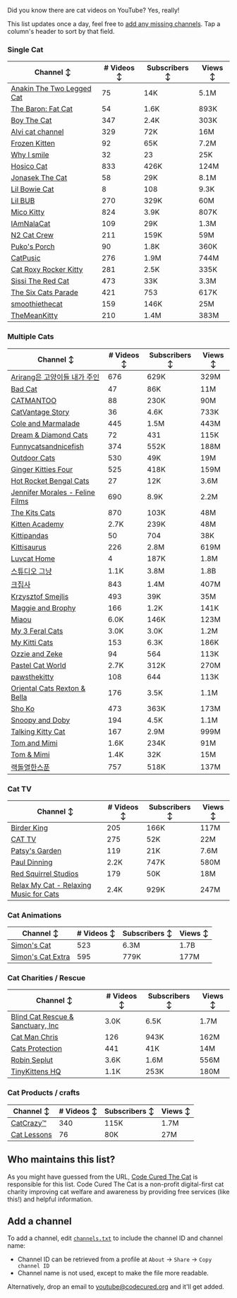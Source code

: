 Did you know there are cat videos on YouTube? Yes, really!

This list updates once a day, feel free to [add any missing channels](#add-a-channel). Tap a column's header to sort by that field.


### Single Cat

| Channel ↕ | # Videos ↕ | Subscribers ↕ | Views ↕ |
| --- | --- | --- | --- |
| [Anakin The Two Legged Cat](https://youtube.com/@anakintwolegs) | 75 | 14K | 5.1M |
| [The Baron: Fat Cat](https://youtube.com/@thebaronfatcat6603) | 54 | 1.6K | 893K |
| [Boy The Cat](https://youtube.com/@boythecat) | 347 | 2.4K | 303K |
| [Alvi cat channel](https://youtube.com/@alvicatchannel) | 329 | 72K | 16M |
| [Frozen Kitten](https://youtube.com/@frozenkitten) | 92 | 65K | 7.2M |
| [Why I smile](https://youtube.com/@whyismile) | 32 | 23 | 25K |
| [Hosico Cat](https://youtube.com/@hosico_cat) | 833 | 426K | 124M |
| [Jonasek The Cat](https://youtube.com/@jonasekthecat) | 58 | 29K | 8.1M |
| [Lil Bowie Cat](https://youtube.com/@lilbowiecat9121) | 8 | 108 | 9.3K |
| [Lil BUB](https://youtube.com/@lilbub) | 270 | 329K | 60M |
| [Mico Kitty](https://youtube.com/@micokitty) | 824 | 3.9K | 807K |
| [IAmNalaCat](https://youtube.com/@iamnalacat) | 109 | 29K | 1.3M |
| [N2 Cat Crew](https://youtube.com/@n2catcrew) | 211 | 159K | 59M |
| [Puko's Porch](https://youtube.com/@pukosporch) | 90 | 1.8K | 360K |
| [CatPusic](https://youtube.com/@catpusic) | 276 | 1.9M | 744M |
| [Cat Roxy Rocker Kitty](https://youtube.com/@rockerroxy) | 281 | 2.5K | 335K |
| [Sissi The Red Cat](https://youtube.com/@veterinarylife) | 473 | 33K | 3.3M |
| [The Six Cats Parade](https://youtube.com/@thesixcatsparade) | 421 | 753 | 617K |
| [smoothiethecat](https://youtube.com/@smoothiethecat) | 159 | 146K | 25M |
| [TheMeanKitty](https://youtube.com/@themeankitty) | 210 | 1.4M | 383M |

### Multiple Cats

| Channel ↕ | # Videos ↕ | Subscribers ↕ | Views ↕ |
| --- | --- | --- | --- |
| [Arirang은 고양이들 내가 주인](https://youtube.com/@아리랑은고양이들) | 676 | 629K | 329M |
| [Bad Cat](https://youtube.com/@badcattube) | 47 | 86K | 11M |
| [CATMANTOO](https://youtube.com/@catmantoo) | 88 | 230K | 90M |
| [CatVantage Story](https://youtube.com/@catvantagestory) | 36 | 4.6K | 733K |
| [Cole and Marmalade](https://youtube.com/@coleandmarmalade) | 445 | 1.5M | 443M |
| [Dream & Diamond Cats](https://youtube.com/@dreamdiamondcats) | 72 | 431 | 115K |
| [Funnycatsandnicefish](https://youtube.com/@funnycatsandnicefish) | 374 | 552K | 188M |
| [Outdoor Cats](https://youtube.com/@outdoorcatslife) | 530 | 49K | 19M |
| [Ginger Kitties Four](https://youtube.com/@gingerkittiesfour) | 525 | 418K | 159M |
| [Hot Rocket Bengal Cats](https://youtube.com/@hotrocketbengalcats) | 27 | 12K | 3.6M |
| [Jennifer Morales - Feline Films](https://youtube.com/@jennifermoralesfelinefilms) | 690 | 8.9K | 2.2M |
| [The Kits Cats](https://youtube.com/@drnworbskitscats) | 870 | 103K | 48M |
| [Kitten Academy](https://youtube.com/@kittenacademy) | 2.7K | 239K | 48M |
| [Kittipandas](https://youtube.com/@kittipandas) | 50 | 704 | 38K |
| [Kittisaurus](https://youtube.com/@kittisaurus) | 226 | 2.8M | 619M |
| [Luvcat Home](https://youtube.com/@claireluvcat) | 4 | 187K | 1.8M |
| [스튜디오 그냥](https://youtube.com/@studiognyang) | 1.1K | 3.8M | 1.8B |
| [크집사](https://youtube.com/@claire_luvcat) | 843 | 1.4M | 407M |
| [Krzysztof Smejlis](https://youtube.com/@bobonikita) | 493 | 39K | 35M |
| [Maggie and Brophy](https://youtube.com/@maggieandbrophy1327) | 166 | 1.2K | 141K |
| [Miaou](https://youtube.com/@miaou-cat) | 6.0K | 146K | 123M |
| [My 3 Feral Cats](https://youtube.com/@my3feralcats) | 3.0K | 3.0K | 1.2M |
| [My Kitti Cats](https://youtube.com/@mykitticats) | 153 | 6.3K | 186K |
| [Ozzie and Zeke](https://youtube.com/@ozzieandzeke) | 94 | 564 | 113K |
| [Pastel Cat World](https://youtube.com/@pastelcatworld) | 2.7K | 312K | 270M |
| [pawsthekitty](https://youtube.com/@pawsthekitty) | 108 | 644 | 113K |
| [Oriental Cats Rexton & Bella](https://youtube.com/@rextonorientalcat) | 176 | 3.5K | 1.1M |
| [Sho Ko](https://youtube.com/@shortyandkodi) | 473 | 363K | 173M |
| [Snoopy and Doby](https://youtube.com/@snoopyanddoby) | 194 | 4.5K | 1.1M |
| [Talking Kitty Cat](https://youtube.com/@stevecash83) | 167 | 2.9M | 999M |
| [Tom and Mimi](https://youtube.com/@tomandmimi) | 1.6K | 234K | 91M |
| [Tom & Mimi](https://youtube.com/@tom_and_mimi) | 1.4K | 32K | 15M |
| [랙돌열한스푼](https://youtube.com/@unboxingragdolls) | 757 | 518K | 137M |

### Cat TV

| Channel ↕ | # Videos ↕ | Subscribers ↕ | Views ↕ |
| --- | --- | --- | --- |
| [Birder King](https://youtube.com/@birderking) | 205 | 166K | 117M |
| [CAT TV](https://youtube.com/@cattvgames) | 275 | 52K | 22M |
| [Patsy's Garden](https://youtube.com/@patsysgarden) | 119 | 21K | 7.6M |
| [Paul Dinning](https://youtube.com/@pauldinningvideosforcats) | 2.2K | 747K | 580M |
| [Red Squirrel Studios](https://youtube.com/@redsquirrelstudios) | 179 | 50K | 18M |
| [Relax My Cat - Relaxing Music for Cats](https://youtube.com/@relaxmycat) | 2.4K | 929K | 247M |

### Cat Animations

| Channel ↕ | # Videos ↕ | Subscribers ↕ | Views ↕ |
| --- | --- | --- | --- |
| [Simon's Cat](https://youtube.com/@simonscat) | 523 | 6.3M | 1.7B |
| [Simon's Cat Extra](https://youtube.com/@simonscatextra) | 595 | 779K | 177M |

### Cat Charities / Rescue

| Channel ↕ | # Videos ↕ | Subscribers ↕ | Views ↕ |
| --- | --- | --- | --- |
| [Blind Cat Rescue & Sanctuary, Inc](https://youtube.com/@blindcatrescuesanctuary) | 3.0K | 6.5K | 1.7M |
| [Cat Man Chris](https://youtube.com/@catmanchrispoole) | 126 | 943K | 162M |
| [Cats Protection](https://youtube.com/@catsprotection) | 441 | 41K | 14M |
| [Robin Seplut](https://youtube.com/@robinseplut) | 3.6K | 1.6M | 556M |
| [TinyKittens HQ](https://youtube.com/@tinykittens) | 1.1K | 253K | 180M |

### Cat Products / crafts

| Channel ↕ | # Videos ↕ | Subscribers ↕ | Views ↕ |
| --- | --- | --- | --- |
| [CatCrazy™](https://youtube.com/@catcrazychannel) | 340 | 115K | 1.7M |
| [Cat Lessons](https://youtube.com/@catlessons) | 76 | 80K | 27M |


## Who maintains this list?

As you might have guessed from the URL, [Code Cured The Cat](https://codecured.org) is responsible for this list. Code Cured The Cat is a non-profit digital-first cat charity improving cat welfare and awareness by providing free services (like this!) and helpful information.

## Add a channel

To add a channel, edit [`channels.txt`](https://github.com/CodeCured/YouTubeIsForCats/blob/main/automation/channels.txt) to include the channel ID and channel name:
* Channel ID can be retrieved from a profile at `About` -> `Share` -> `Copy channel ID`
* Channel name is not used, except to make the file more readable.

Alternatively, drop an email to [youtube@codecured.org](mailto:youtube@codecured.org) and it'll get added.
